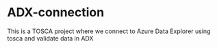 # ADX-connection
This is a TOSCA project where we  connect to Azure Data Explorer using tosca and validate data in ADX
